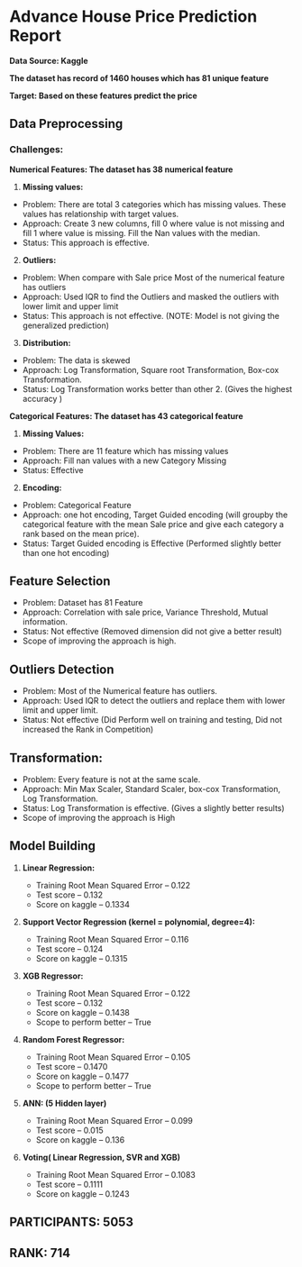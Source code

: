 # Advance House Price Prediction Report

**Data Source: Kaggle**

**The dataset has record of 1460 houses which has 81 unique feature**

**Target: Based on these features predict the price**
## Data Preprocessing
### Challenges:

  **Numerical Features: The dataset has 38 numerical feature** 
1. **Missing values:**
- Problem: There are total 3 categories which has missing values. These values has relationship with target values. 
- Approach: Create 3 new columns, fill 0 where value is not missing and fill 1 where value is missing. Fill the Nan values with the median.
- Status: This approach is effective.
2. **Outliers:** 
- Problem: When compare with Sale price Most of the numerical feature has outliers
- Approach: Used IQR to find the Outliers and masked the outliers with lower limit and upper limit
- Status: This approach is not effective. (NOTE: Model is not giving the generalized prediction)
3. **Distribution:**
- Problem: The data is skewed
- Approach: Log Transformation, Square root Transformation, Box-cox Transformation.
- Status: Log Transformation works better than other 2. (Gives the highest accuracy )

 **Categorical Features: The dataset has 43 categorical feature**
1. **Missing Values:** 
- Problem: There are 11 feature which has missing values
- Approach: Fill nan values with a new Category Missing
- Status: Effective
2. **Encoding:**
- Problem: Categorical Feature
- Approach: one hot encoding, Target Guided encoding (will groupby the categorical feature with the mean Sale price and give each category a rank based on the mean price).
- Status: Target Guided encoding is Effective (Performed slightly better than one hot encoding)

## Feature Selection

- Problem: Dataset has 81 Feature 
- Approach: Correlation with sale price, Variance Threshold, Mutual information.
- Status: Not effective (Removed dimension did not give a better result)
- Scope of improving the approach is high.

## Outliers Detection
- Problem: Most of the Numerical feature has outliers.
- Approach: Used IQR to detect the outliers and replace them with lower limit and upper limit.
- Status: Not effective (Did Perform well on training and testing, Did not increased the Rank in Competition)

## Transformation:

- Problem: Every feature is not at the same scale.
- Approach: Min Max Scaler, Standard Scaler, box-cox Transformation, Log Transformation.
- Status: Log Transformation is effective. (Gives a slightly better results)
- Scope of improving the approach is High

## Model Building
1. **Linear Regression:**
   - Training Root Mean Squared Error – 0.122
   - Test score – 0.132
   - Score on kaggle – 0.1334

2. **Support Vector Regression (kernel = polynomial, degree=4):**
   - Training Root Mean Squared Error – 0.116
   - Test score – 0.124
   - Score on kaggle – 0.1315

3. **XGB Regressor:**
   - Training Root Mean Squared Error – 0.122
   - Test score – 0.132
   - Score on kaggle – 0.1438
   - Scope to perform better – True

4. **Random Forest Regressor:**
   - Training Root Mean Squared Error – 0.105
   - Test score – 0.1470
   - Score on kaggle – 0.1477
   - Scope to perform better – True

5. **ANN: (5  Hidden layer)**
   - Training Root Mean Squared Error – 0.099
   - Test score – 0.015
   - Score on kaggle – 0.136

6. **Voting( Linear Regression, SVR and XGB)**
   - Training Root Mean Squared Error – 0.1083
   - Test score – 0.1111
   - Score on kaggle – 0.1243 

## PARTICIPANTS: 5053
## RANK: 714 




